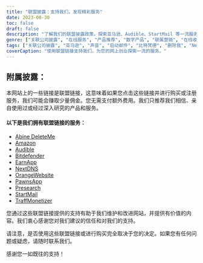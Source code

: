 ```yaml
---
title: "联盟披露：支持我们，发现精彩服务"
date: 2023-08-30
toc: false
draft: false
description: "了解我们的联盟披露政策，探索亚马逊、Audible、StartMail 等一流服务。"
genre: ["关联公司披露", "在线服务", "产品推荐", "数字产品", "联属营销", "在线收入", "网站货币化", "网上赚钱", "网络营销", "透明度"]
tags: ["关联公司披露", "亚马逊", "声音", "启动邮件", "比特梵德", "删除我", "NextDNS", "棋子应用程序", "流量管理器", "EarnApp", "预研究", "橙色网站", "网上赚钱", "产品推荐", "数字产品", "在线服务", "货币化", "网站收入", "附属机构", "网赚", "透明度", "网络营销", "在线业务", "盈利披露", "关联链接", "支持我们", "收入潜力", "财政支持", "商业伙伴关系", "值得信赖的建议", "增强读者能力"]
coverCaption: "使用联盟链接支持我们，为您的网上创业探索一流的服务。"
---
```


## **附属披露：**

本网站上的一些链接是联盟链接，这意味着如果您点击这些链接并进行购买或注册服务，我们可能会赚取少量佣金。您无需支付额外费用。我们只推荐我们相信、亲自使用过或经过深入研究的产品和服务。

#### 以下是我们拥有联盟链接的服务：

- [Abine DeleteMe](https://joindeleteme.com/refer?coupon=RFR-40867-7DWHR4)
- [Amazon](https://amzn.to/47bpscS)
- [Audible](https://amzn.to/3O5yM9p)
- [Bitdefender](https://bitdefender.f9tmep.net/k0Wq1n)
- [EarnApp](https://earnapp.com/i/c1dllee)
- [NextDNS](https://nextdns.io/?from=37pk8rg9)
- [OrangeWebsite](https://affiliate.orangewebsite.com/idevaffiliate.php?id=12501_0_1_5)
- [PawnsApp](https://pawns.app/?r=sos)
- [Presearch](https://presearch.com/signup?rid=3518896)
- [StartMail](https://www.startmail.com/en/partner/?ref=sos&tap_s=3999900-469b6c&tm_undefined=undefined)
- [TraffMonetizer](https://traffmonetizer.com/?aff=242022)

您通过这些联盟链接提供的支持有助于我们维护和改进网站，并提供有价值的内容。我们衷心感谢您对我们建议的信任和对我们的支持。

请注意，是否使用这些联盟链接或进行购买完全取决于您的决定。如果您有任何问题或疑虑，请随时联系我们。

感谢您一如既往的支持！
